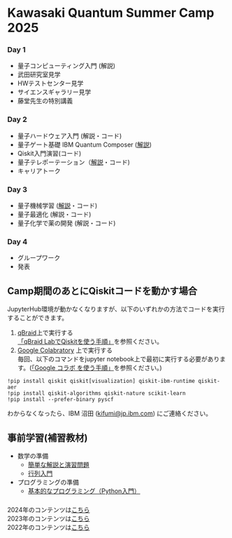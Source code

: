 # Kawasaki Quantum Summer Camp 2025

### Day 1
- 量子コンピューティング入門 (解説)
- 武田研究室見学
- HWテストセンター見学
- サイエンスギャラリー見学
- 藤堂先生の特別講義

### Day 2
- 量子ハードウェア入門 (解説・コード)
- 量子ゲート基礎 IBM Quantum Composer ([解説](./day2/20250730_Composer.pdf))
- Qiskit入門演習(コード)
- 量子テレポーテーション（[解説](./day2/20250730_Telepo.pdf)・コード)
- キャリアトーク

### Day 3
- 量子機械学習 ([解説](./day3/20250731_QML.pdf)・コード)
- 量子最適化 (解説・コード)
- 量子化学で薬の開発 (解説・コード)

### Day 4
- グループワーク
- 発表
  
## Camp期間のあとにQiskitコードを動かす場合
JupyterHub環境が動かなくなりますが、以下のいずれかの方法でコードを実行することができます。
1. [qBraid](https://www.qbraid.com)上で実行する    
   [「qBraid LabでQiskitを使う手順」](https://quantum-tokyo.github.io/introduction/get_started/qbraid.html)を参照ください。
2. [Google Colabratory](https://colab.research.google.com/) 上で実行する   
   毎回、以下のコマンドをjupyter notebook上で最初に実行する必要があります。([「Google コラボ を使う手順」](https://quantum-tokyo.github.io/introduction/get_started/colab.html)を参照ください。)
```
!pip install qiskit qiskit[visualization] qiskit-ibm-runtime qiskit-aer
!pip install qiskit-algorithms qiskit-nature scikit-learn 
!pip install --prefer-binary pyscf
```


わからなくなったら、IBM 沼田 (kifumi@jp.ibm.com) にご連絡ください。

## 事前学習(補習教材)
- 数学の準備
    - [簡単な解説と演習問題](./vector_matrix.pdf)
    - [行列入門](https://www.mext.go.jp/content/20230828-mxt-kyoiku01_000250597_1.pdf)
- プログラミングの準備
    - [基本的なプログラミング（Python入門）](https://sites.google.com/a.ipsj.or.jp/mooc/list/C3-1)



### 
2024年のコンテンツは[こちら](https://github.com/quantum-tokyo/kawasaki-quantum-camp/tree/main/2024)  
2023年のコンテンツは[こちら](https://github.com/quantum-tokyo/kawasaki-quantum-camp/tree/main/2023)    
2022年のコンテンツは[こちら](https://github.com/quantum-tokyo/kawasaki-quantum-camp/tree/main/2022)
